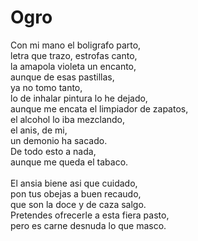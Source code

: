 # Ogro

Con mi mano el boligrafo parto,</br>
letra que trazo, estrofas canto,</br>
la amapola violeta un encanto,</br>
aunque de esas pastillas,</br>
ya no tomo tanto,</br>
lo de inhalar pintura lo he dejado,</br>
aunque me encata el limpiador de zapatos,</br>
el alcohol lo iba mezclando,</br>
el anis, de mi,</br>
un demonio ha sacado.</br>
De todo esto a nada,</br>
aunque me queda el tabaco.</br>
</br>
El ansia biene asi que cuidado,</br>
pon tus obejas a buen recaudo,</br>
que son la doce y de caza salgo.</br>
Pretendes ofrecerle a esta fiera pasto,</br>
pero es carne desnuda lo que masco.</br>
